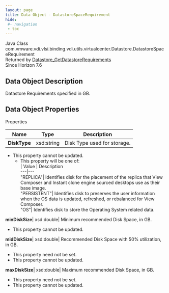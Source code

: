 ```yaml
---
layout: page
title: Data Object - DatastoreSpaceRequirement
hide:
 #- navigation
 - toc
---
```






Java Class
    com.vmware.vdi.vlsi.binding.vdi.utils.virtualcenter.Datastore.DatastoreSpaceRequirement  
Returned by
     [Datastore_GetDatastoreRequirements](vdi.utils.virtualcenter.Datastore.md#getDatastoreRequirements)  
Since 
    Horizon 7.6

## Data Object Description 

Datastore Requirements specified in GB. 

## Data Object Properties

Properties

Name |  Type |  Description   
---|---|---  
**DiskType**|  xsd:string|  Disk Type used for storage.   


* This property cannot be updated.
  * This property will be one of:  
|  Value |  Description   
---|---  
"REPLICA"| Identifies disk for the placement of the replica that View Composer and Instant clone engine sourced desktops use as their base image.  
"PERSISTENT"| Identifies disk to preserves the user information when the OS data is updated, refreshed, or rebalanced for View Composer.  
"OS"| Identifies disk to store the Operating System related data.  

  
**minDiskSize**|  xsd:double|  Minimum recommended Disk Space, in GB.   


* This property cannot be updated.

  
**midDiskSize**|  xsd:double|  Recommended Disk Space with 50% utilization, in GB.   


* This property need not be set.
* This property cannot be updated.

  
**maxDiskSize**|  xsd:double|  Maximum recommended Disk Space, in GB.   


* This property need not be set.
* This property cannot be updated.

  
  
  
 
  
  

